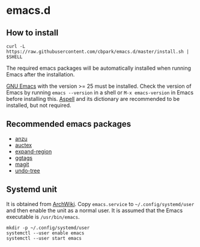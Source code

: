 # emacs.d

## How to install

```
curl -L https://raw.githubusercontent.com/cbpark/emacs.d/master/install.sh | $SHELL
```

The required emacs packages will be automatically installed when running Emacs after the installation.

[GNU Emacs](https://www.gnu.org/software/emacs/) with the version >= 25 must be installed. Check the version of Emacs by running `emacs --version` in a shell or `M-x emacs-version` in Emacs before installing this. [Aspell](http://aspell.net) and its dictionary are recommended to be installed, but not required.

## Recommended emacs packages

- [anzu](https://github.com/syohex/emacs-anzu)
- [auctex](https://www.gnu.org/software/auctex/)
- [expand-region](https://github.com/magnars/expand-region.el)
- [ggtags](https://github.com/leoliu/ggtags)
- [magit](https://magit.vc/)
- [undo-tree](http://www.dr-qubit.org/undo-tree.html)

## Systemd unit

It is obtained from [ArchWiki](https://wiki.archlinux.org/index.php/Emacs). Copy `emacs.service` to `~/.config/systemd/user` and then enable the unit as a normal user. It is assumed that the Emacs executable is `/usr/bin/emacs`.

```
mkdir -p ~/.config/systemd/user
systemctl --user enable emacs
systemctl --user start emacs
```
